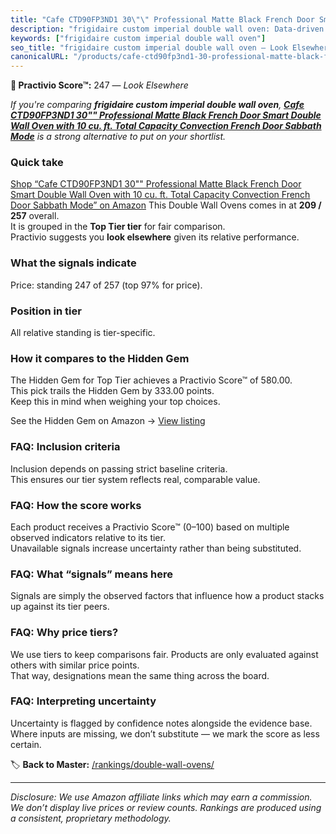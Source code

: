 ```yaml
---
title: "Cafe CTD90FP3ND1 30\"\" Professional Matte Black French Door Smart Double Wall Oven with 10 cu. ft. Total Capacity Convection French Door Sabbath Mode"
description: "frigidaire custom imperial double wall oven: Data-driven ranking using the Practivio Score™. Positioned by quality, value, demand, findability, momentum."
keywords: ["frigidaire custom imperial double wall oven"]
seo_title: "frigidaire custom imperial double wall oven — Look Elsewhere (2025)"
canonicalURL: "/products/cafe-ctd90fp3nd1-30-professional-matte-black-french-door-smart-double-wall-oven-with-10-cu-ft-total-capacity-convection-french-door-sabbath-mode-B086H1433W/"
---
```


**🚫 Practivio Score™:** 247 — _Look Elsewhere_


*If you're comparing **frigidaire custom imperial double wall oven**, **[Cafe CTD90FP3ND1 30"" Professional Matte Black French Door Smart Double Wall Oven with 10 cu. ft. Total Capacity Convection French Door Sabbath Mode](https://www.amazon.com/dp/B086H1433W?tag=practivio-20)** is a strong alternative to put on your shortlist.*
### Quick take
[Shop “Cafe CTD90FP3ND1 30"" Professional Matte Black French Door Smart Double Wall Oven with 10 cu. ft. Total Capacity Convection French Door Sabbath Mode” on Amazon](https://www.amazon.com/dp/B086H1433W?tag=practivio-20)
This Double Wall Ovens comes in at **209 / 257** overall.  
It is grouped in the **Top Tier tier** for fair comparison.  
Practivio suggests you **look elsewhere** given its relative performance.

### What the signals indicate
Price: standing 247 of 257 (top 97% for price).  

### Position in tier
All relative standing is tier-specific.

### How it compares to the Hidden Gem
The Hidden Gem for Top Tier achieves a Practivio Score™ of 580.00.  
This pick trails the Hidden Gem by 333.00 points.  
Keep this in mind when weighing your top choices.  

See the Hidden Gem on Amazon → [View listing](https://www.amazon.com/dp/B00N45FU58?tag=practivio-20)

### FAQ: Inclusion criteria
Inclusion depends on passing strict baseline criteria.  
This ensures our tier system reflects real, comparable value.

### FAQ: How the score works
Each product receives a Practivio Score™ (0–100) based on multiple observed indicators relative to its tier.  
Unavailable signals increase uncertainty rather than being substituted.

### FAQ: What “signals” means here
Signals are simply the observed factors that influence how a product stacks up against its tier peers.

### FAQ: Why price tiers?
We use tiers to keep comparisons fair. Products are only evaluated against others with similar price points.  
That way, designations mean the same thing across the board.

### FAQ: Interpreting uncertainty
Uncertainty is flagged by confidence notes alongside the evidence base.  
Where inputs are missing, we don’t substitute — we mark the score as less certain.


🏷️ **Back to Master:** [/rankings/double-wall-ovens/](/rankings/double-wall-ovens/)

---
_Disclosure: We use Amazon affiliate links which may earn a commission. We don’t display live prices or review counts. Rankings are produced using a consistent, proprietary methodology._
